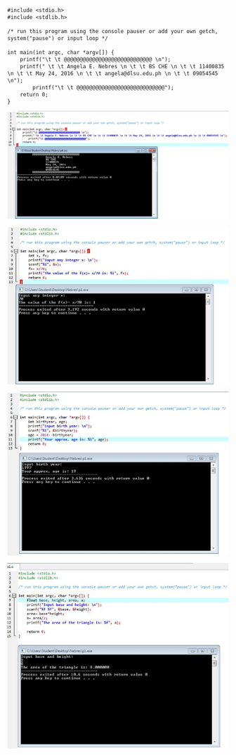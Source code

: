 
```
#include <stdio.h>
#include <stdlib.h>

/* run this program using the console pauser or add your own getch, system("pause") or input loop */

int main(int argc, char *argv[]) {
	printf("\t \t @@@@@@@@@@@@@@@@@@@@@@@@@@@@ \n");
	printf(" \t \t Angela E. Nebres \n \t \t BS CHE \n \t \t 11400835 \n \t \t May 24, 2016 \n \t \t angela@dlsu.edu.ph \n \t \t 09054545 \n");
		printf("\t \t @@@@@@@@@@@@@@@@@@@@@@@@@@@@");
	return 0;
}
```

![](13317027_1727552700857046_1247456461637175095_o.jpg)

![](13315238_1727552107523772_4529268780073210701_n.jpg)

![](13332818_1727552110857105_6819057669612785189_n.jpg)

![](13336002_1727552104190439_3483871042552375771_n.jpg)

